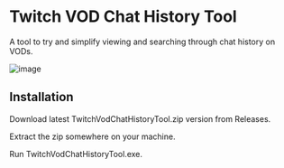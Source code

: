 # Twitch VOD Chat History Tool

A tool to try and simplify viewing and searching through chat history on VODs.

![image](https://user-images.githubusercontent.com/50642352/138579494-30746139-a5b0-4a32-9d96-3716c3c2f46f.png)

## Installation
Download latest TwitchVodChatHistoryTool.zip version from Releases.

Extract the zip somewhere on your machine.

Run TwitchVodChatHistoryTool.exe.
